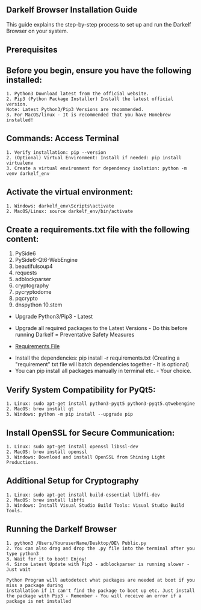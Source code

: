 ## Darkelf Browser Installation Guide

This guide explains the step-by-step process to set up and run the Darkelf Browser on your system.

## Prerequisites

## Before you begin, ensure you have the following installed:
	1. Python3 Download latest from the official website.
	2. Pip3 (Python Package Installer) Install the latest official version.
 	Note: Latest Python3/Pip3 Versions are recommended.
  	3. For MacOS/linux - It is recommended that you have Homebrew installed!
 
 ## Commands: Access Terminal
	1. Verify installation: pip --version
	2. (Optional) Virtual Environment: Install if needed: pip install virtualenv
	3. Create a virtual environment for dependency isolation: python -m venv darkelf_env

## Activate the virtual environment:
	1. Windows: darkelf_env\Scripts\activate
	2. MacOS/Linux: source darkelf_env/bin/activate

## Create a requirements.txt file with the following content:

1. PySide6
2. PySide6-Qt6-WebEngine
3. beautifulsoup4
4. requests
5. adblockparser
6. cryptography
7. pycryptodome
8. pqcrypto
9. dnspython
10.stem

 *  Upgrade Python3/Pip3 - Latest
 *  Upgrade all required packages to the Latest Versions - Do this before running Darkelf = Preventative Safety Measures
 

 * [Requirements File](https://github.com/Darkelf2024/Darkelf-Browser/blob/main/requirements.txt)

 - Install the dependencies: pip install -r requirements.txt (Creating a "requirement" txt file will batch dependencies together - It is optional)
 - You can pip install all packages manually in terminal etc. - Your choice.

## Verify System Compatibility for PyQt5:
	1. Linux: sudo apt-get install python3-pyqt5 python3-pyqt5.qtwebengine
 	2. MacOS: brew install qt
	3. Windows: python -m pip install --upgrade pip

## Install OpenSSL for Secure Communication:
	1. Linux: sudo apt-get install openssl libssl-dev
 	2. MacOS: brew install openssl
  	3. Windows: Download and install OpenSSL from Shining Light Productions.

## Additional Setup for Cryptography
	1. Linux: sudo apt-get install build-essential libffi-dev
 	2. MacOS: brew install libffi
  	3. Windows: Install Visual Studio Build Tools: Visual Studio Build Tools.

## Running the Darkelf Browser
	1. python3 /Users/YouruserName/Desktop/DE\ Public.py
 	2. You can also drag and drop the .py file into the terminal after you type python3
  	3. Wait for it to boot! Enjoy!
   	4. Since Latest Update with Pip3 - adblockparser is running slower - Just wait 

    Python Program will autodetect what packages are needed at boot if you miss a package during 
    installation if it can't find the package to boot up etc. Just install the package with Pip3 - Remember - You will receive an error if a package is not installed 
 
 
